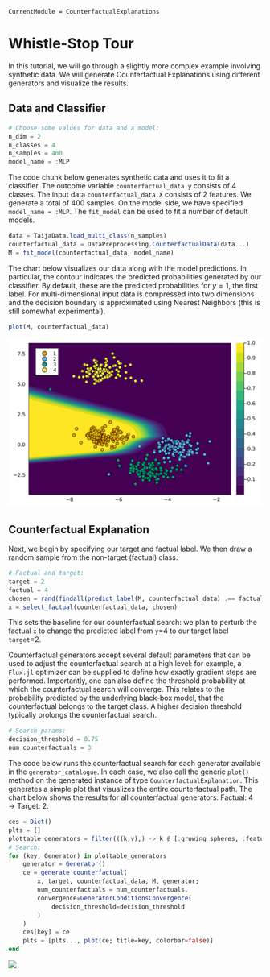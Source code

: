 

``` @meta
CurrentModule = CounterfactualExplanations 
```

# Whistle-Stop Tour

In this tutorial, we will go through a slightly more complex example involving synthetic data. We will generate Counterfactual Explanations using different generators and visualize the results.

## Data and Classifier

``` julia
# Choose some values for data and a model:
n_dim = 2
n_classes = 4
n_samples = 400
model_name = :MLP
```

The code chunk below generates synthetic data and uses it to fit a classifier. The outcome variable `counterfactual_data.y` consists of 4 classes. The input data `counterfactual_data.X` consists of 2 features. We generate a total of 400 samples. On the model side, we have specified `model_name = :MLP`. The `fit_model` can be used to fit a number of default models.

``` julia
data = TaijaData.load_multi_class(n_samples)
counterfactual_data = DataPreprocessing.CounterfactualData(data...)
M = fit_model(counterfactual_data, model_name)
```

The chart below visualizes our data along with the model predictions. In particular, the contour indicates the predicted probabilities generated by our classifier. By default, these are the predicted probabilities for $y=1$, the first label. For multi-dimensional input data is compressed into two dimensions and the decision boundary is approximated using Nearest Neighbors (this is still somewhat experimental).

``` julia
plot(M, counterfactual_data)
```

![](whistle_stop_files/figure-commonmark/cell-6-output-1.svg)

## Counterfactual Explanation

Next, we begin by specifying our target and factual label. We then draw a random sample from the non-target (factual) class.

``` julia
# Factual and target:
target = 2
factual = 4
chosen = rand(findall(predict_label(M, counterfactual_data) .== factual))
x = select_factual(counterfactual_data, chosen)
```

This sets the baseline for our counterfactual search: we plan to perturb the factual `x` to change the predicted label from `y`=4 to our target label `target`=2.

Counterfactual generators accept several default parameters that can be used to adjust the counterfactual search at a high level: for example, a `Flux.jl` optimizer can be supplied to define how exactly gradient steps are performed. Importantly, one can also define the threshold probability at which the counterfactual search will converge. This relates to the probability predicted by the underlying black-box model, that the counterfactual belongs to the target class. A higher decision threshold typically prolongs the counterfactual search.

``` julia
# Search params:
decision_threshold = 0.75
num_counterfactuals = 3
```

The code below runs the counterfactual search for each generator available in the `generator_catalogue`. In each case, we also call the generic `plot()` method on the generated instance of type `CounterfactualExplanation`. This generates a simple plot that visualizes the entire counterfactual path. The chart below shows the results for all counterfactual generators: Factual: 4 → Target: 2.

``` julia
ces = Dict()
plts = []
plottable_generators = filter(((k,v),) -> k ∉ [:growing_spheres, :feature_tweak], generator_catalogue)
# Search:
for (key, Generator) in plottable_generators
    generator = Generator()
    ce = generate_counterfactual(
        x, target, counterfactual_data, M, generator;
        num_counterfactuals = num_counterfactuals,
        convergence=GeneratorConditionsConvergence(
            decision_threshold=decision_threshold
        )
    )
    ces[key] = ce
    plts = [plts..., plot(ce; title=key, colorbar=false)]
end
```

![](whistle_stop_files/figure-commonmark/cell-12-output-1.svg)
